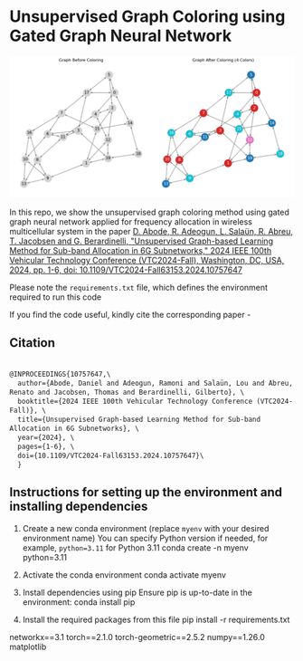 # Unsupervised Graph Coloring using Gated Graph Neural Network

<p align="center">
  <img src="coloring_result.png" width="700" alt="GNN for wireless communication">
</p>

In this repo, we show the unsupervised graph coloring method using gated graph neural network applied for frequency allocation in wireless multicellular system in the paper [D. Abode, R. Adeogun, L. Salaün, R. Abreu, T. Jacobsen and G. Berardinelli, "Unsupervised Graph-based Learning Method for Sub-band Allocation in 6G Subnetworks," 2024 IEEE 100th Vehicular Technology Conference (VTC2024-Fall), Washington, DC, USA, 2024, pp. 1-6, doi: 10.1109/VTC2024-Fall63153.2024.10757647](https://arxiv.org/abs/2401.00950)

Please note the `requirements.txt` file, which defines the environment required to run this code

If you find the code useful, kindly cite the corresponding paper -

## Citation

```

@INPROCEEDINGS{10757647,\
  author={Abode, Daniel and Adeogun, Ramoni and Salaün, Lou and Abreu, Renato and Jacobsen, Thomas and Berardinelli, Gilberto}, \
  booktitle={2024 IEEE 100th Vehicular Technology Conference (VTC2024-Fall)}, \
  title={Unsupervised Graph-based Learning Method for Sub-band Allocation in 6G Subnetworks}, \
  year={2024}, \
  pages={1-6}, \
  doi={10.1109/VTC2024-Fall63153.2024.10757647}\
  }

```


## Instructions for setting up the environment and installing dependencies

1. Create a new conda environment (replace `myenv` with your desired environment name)
    You can specify Python version if needed, for example, `python=3.11` for Python 3.11
   conda create -n myenv python=3.11

2. Activate the conda environment
    conda activate myenv

3. Install dependencies using pip
    Ensure pip is up-to-date in the environment: conda install pip

4. Install the required packages from this file
    pip install -r requirements.txt

networkx==3.1
torch==2.1.0
torch-geometric==2.5.2
numpy==1.26.0
matplotlib
